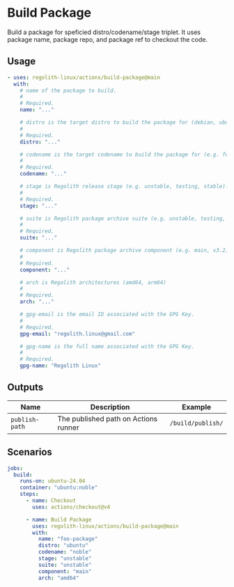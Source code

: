 # Build Package

Build a package for speficied distro/codename/stage triplet. It uses package
name, package repo, and package ref to checkout the code.

## Usage

```yaml
- uses: regolith-linux/actions/build-package@main
  with:
    # name of the package to build.
    #
    # Required.
    name: "..."

    # distro is the target distro to build the package for (debian, ubuntu).
    #
    # Required.
    distro: "..."

    # codename is the target codename to build the package for (e.g. focal, bullseye).
    #
    # Required.
    codename: "..."

    # stage is Regolith release stage (e.g. unstable, testing, stable).
    #
    # Required.
    stage: "..."

    # suite is Regolith package archive suite (e.g. unstable, testing, stable).
    #
    # Required.
    suite: "..."

    # component is Regolith package archive component (e.g. main, v3.2, v3.1).
    #
    # Required.
    component: "..."

    # arch is Regolith architectures (amd64, arm64)
    #
    # Required.
    arch: "..."

    # gpg-email is the email ID associated with the GPG Key.
    #
    # Required.
    gpg-email: "regolith.linux@gmail.com"

    # gpg-name is the full name associated with the GPG Key.
    #
    # Required.
    gpg-name: "Regolith Linux"
```

## Outputs

| Name | Description | Example |
|------|-------------|---------|
| `publish-path` | The published path on Actions runner | `/build/publish/` |

## Scenarios

```yaml
jobs:
  build:
    runs-on: ubuntu-24.04
    container: "ubuntu:noble"
    steps:
      - name: Checkout
        uses: actions/checkout@v4

      - name: Build Package
        uses: regolith-linux/actions/build-package@main
        with:
          name: "foo-package"
          distro: "ubuntu"
          codename: "noble"
          stage: "unstable"
          suite: "unstable"
          component: "main"
          arch: "amd64"
```
